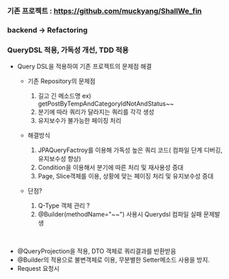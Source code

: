 ### 기존 프로젝트 : https://github.com/muckyang/ShallWe_fin

### backend -> Refactoring 
### QueryDSL 적용, 가독성 개선, TDD 적용  
 

- Query DSL을 적용하여 기존 프로젝트의 문제점 해결

  - 기존 Repository의 문제점
 
    1. 길고 긴 메소드명 ex) getPostByTempAndCategoryIdNotAndStatus~~
    2. 분기에 따라 쿼리가 달라지는 쿼리를 각각 생성 
    3. 유지보수가 불가능한 페이징 처리

  - 해결방식
    
    1. JPAQueryFactroy를 이용해 가독성 높은 쿼리 코드( 컴파일 단계 디버깅, 유지보수성 향상)
    2. Condition을 이용해서 분기에 따른 처리 및 재사용성 증대
    3. Page, Slice객체를 이용, 상황에 맞는 페이징 처리 및 유지보수성 증대


  - 단점? 
    1. Q-Type 객체 관리 ? 
    2. @Builder(methodName="~~") 사용시 Querydsl 컴파일 실패 문제발생
    
    
<br/>

 - @QueryProjection을 적용, DTO 객체로 쿼리결과를 반환받음
 - @Builder의 적용으로 불변객체로 이용, 무분별한 Setter메소드 사용을 방지.
 - Request 요청시 


